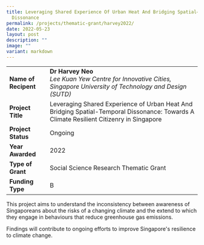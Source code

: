 ```yaml
---
title: Leveraging Shared Experience Of Urban Heat And Bridging Spatial–Temporal
  Dissonance
permalink: /projects/thematic-grant/harvey2022/
date: 2022-05-23
layout: post
description: ""
image: ""
variant: markdown
---
```

|  |  |
|---|---|
| **Name of Recipent** | **Dr Harvey Neo**<br>_Lee Kuan Yew Centre for Innovative Cities, Singapore University of Technology and Design (SUTD)_ |
| **Project Title** | Leveraging Shared Experience of Urban Heat And Bridging  Spatial-Temporal Dissonance: Towards A Climate Resilient Citizenry in Singapore |
| **Project Status** | Ongoing |
| **Year Awarded** | 2022 |
| **Type of Grant** | Social Science Research Thematic Grant |
|**Funding Type** | B |

This project aims to understand the inconsistency between awareness of Singaporeans about the risks of a changing climate and the extend to which they engage in behaviours that reduce greenhouse gas emissions.

Findings will contribute to ongoing efforts to improve Singapore's resilience to climate change.